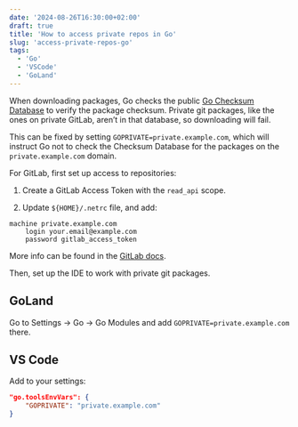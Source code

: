 ```yaml
---
date: '2024-08-26T16:30:00+02:00'
draft: true
title: 'How to access private repos in Go'
slug: 'access-private-repos-go'
tags:
  - 'Go'
  - 'VSCode'
  - 'GoLand'
---
```


When downloading packages, Go checks the public [Go Checksum Database](https://sum.golang.org/) to verify the package checksum. Private git packages, like the ones on private GitLab, aren’t in that database, so downloading will fail.

This can be fixed by setting `GOPRIVATE=private.example.com`, which will instruct Go not to check the Checksum Database for the packages on the `private.example.com` domain.

For GitLab, first set up access to repositories:

1. Create a GitLab Access Token with the `read_api` scope.

2. Update `${HOME}/.netrc` file, and add:

```
machine private.example.com
    login your.email@example.com
    password gitlab_access_token
```

More info can be found in the [GitLab docs](https://docs.gitlab.com/ee/user/project/use_project_as_go_package.html).

Then, set up the IDE to work with private git packages.

## GoLand

Go to Settings → Go → Go Modules and add `GOPRIVATE=private.example.com` there.

## VS Code

Add to your settings:

```json
"go.toolsEnvVars": {
    "GOPRIVATE": "private.example.com"
}
```
